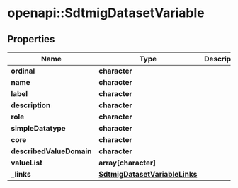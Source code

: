 # openapi::SdtmigDatasetVariable


## Properties
Name | Type | Description | Notes
------------ | ------------- | ------------- | -------------
**ordinal** | **character** |  | [optional] 
**name** | **character** |  | [optional] 
**label** | **character** |  | [optional] 
**description** | **character** |  | [optional] 
**role** | **character** |  | [optional] 
**simpleDatatype** | **character** |  | [optional] 
**core** | **character** |  | [optional] 
**describedValueDomain** | **character** |  | [optional] 
**valueList** | **array[character]** |  | [optional] 
**_links** | [**SdtmigDatasetVariableLinks**](SdtmigDatasetVariableLinks.md) |  | [optional] 


